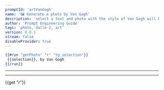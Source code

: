 ```yaml
---
promptId: 'artVanGogh'
name: '🖼️ Generate a photo by Van Gogh'
description: 'select a text and photo with the style of Van Gogh will be generated using Dalle-2'
author: 'Prompt Engineering Guide'
tags: 'photo, dalle-2, art'
version: 0.0.1
stream: false
disableProvider: true
---
```

```handlebars
{{#run "getPhoto" "r" "tg_selection"}}
 {{selection}}, by Van Gogh
{{/run}}
```
***
***
{{get "r"}}